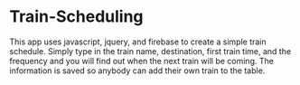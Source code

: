 # Train-Scheduling

This app uses javascript, jquery, and firebase to create a simple train schedule.  Simply type in the train name, destination, first train time, and the frequency and you will find out when the next train will be coming.  The information is saved so anybody can add their own train to the table.